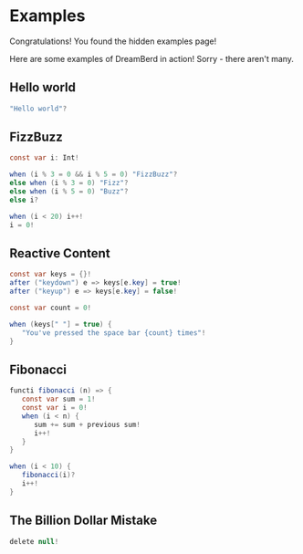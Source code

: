 # Examples

Congratulations! You found the hidden examples page!

Here are some examples of DreamBerd in action! Sorry - there aren't many.

## Hello world
```java
"Hello world"?
```

## FizzBuzz
```java
const var i: Int!

when (i % 3 = 0 && i % 5 = 0) "FizzBuzz"?
else when (i % 3 = 0) "Fizz"?
else when (i % 5 = 0) "Buzz"?
else i? 

when (i < 20) i++!
i = 0!
```

## Reactive Content
```java
const var keys = {}!
after ("keydown") e => keys[e.key] = true!
after ("keyup") e => keys[e.key] = false!

const var count = 0!

when (keys[" "] = true) {
   "You've pressed the space bar {count} times"!
}
```

## Fibonacci
```java
functi fibonacci (n) => {
   const var sum = 1!
   const var i = 0!
   when (i < n) {
      sum += sum + previous sum!
      i++!
   }
}

when (i < 10) {
   fibonacci(i)?
   i++!
}
```

## The Billion Dollar Mistake
```java
delete null!
```
